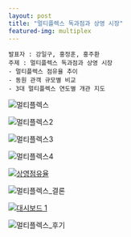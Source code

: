 ```yaml
---
layout: post
title: "멀티플렉스 독과점과 상영 시장"
featured-img: multiplex
---
```


```
발표자 : 강일구, 홍정훈, 홍주환
주제 : 멀티플렉스 독과점과 상영 시장
- 멀티플렉스 점유율 추이
- 동원 관객 규모별 비교
- 3대 멀티플렉스 연도별 개관 지도
```



![멀티플렉스](/Users/dahye/Desktop/djproject/1/멀티플랙스/jpg/멀티플렉스.jpg)

![멀티플렉스2](/Users/dahye/Desktop/djproject/1/멀티플랙스/jpg/멀티플렉스2.jpg)

![멀티플렉스3](/Users/dahye/Desktop/djproject/1/멀티플랙스/jpg/멀티플렉스3.jpg)

![멀티플렉스4](/Users/dahye/Desktop/djproject/1/멀티플랙스/jpg/멀티플렉스4.jpg)





<html/><body/>

<div class='tableauPlaceholder' id='viz1520581165622' style='position: relative'><noscript><a href='#'><img alt='상영점유율 ' src='https:&#47;&#47;public.tableau.com&#47;static&#47;images&#47;_6&#47;_6717&#47;2&#47;1_rss.png' style='border: none' /></a></noscript><object class='tableauViz'  style='display:none;'><param name='host_url' value='https%3A%2F%2Fpublic.tableau.com%2F' /> <param name='embed_code_version' value='3' /> <param name='site_root' value='' /><param name='name' value='_6717&#47;2' /><param name='tabs' value='no' /><param name='toolbar' value='yes' /><param name='static_image' value='https:&#47;&#47;public.tableau.com&#47;static&#47;images&#47;_6&#47;_6717&#47;2&#47;1.png' /> <param name='animate_transition' value='yes' /><param name='display_static_image' value='yes' /><param name='display_spinner' value='yes' /><param name='display_overlay' value='yes' /><param name='display_count' value='yes' /></object></div>                <script type='text/javascript'>                    var divElement = document.getElementById('viz1520581165622');                    var vizElement = divElement.getElementsByTagName('object')[0];                    vizElement.style.width='100%';vizElement.style.height=(divElement.offsetWidth*0.75)+'px';                    var scriptElement = document.createElement('script');                    scriptElement.src = 'https://public.tableau.com/javascripts/api/viz_v1.js';                    vizElement.parentNode.insertBefore(scriptElement, vizElement);                </script>

</body/></html>

![멀티플렉스_결론](/Users/dahye/Desktop/djproject/1/멀티플랙스/jpg/멀티플렉스_결론.jpg)

<html><body>

<div class='tableauPlaceholder' id='viz1520581227067' style='position: relative'><noscript><a href='#'><img alt='대시보드 1 ' src='https:&#47;&#47;public.tableau.com&#47;static&#47;images&#47;_6&#47;_6715&#47;1_1&#47;1_rss.png' style='border: none' /></a></noscript><object class='tableauViz'  style='display:none;'><param name='host_url' value='https%3A%2F%2Fpublic.tableau.com%2F' /> <param name='embed_code_version' value='3' /> <param name='site_root' value='' /><param name='name' value='_6715&#47;1_1' /><param name='tabs' value='no' /><param name='toolbar' value='yes' /><param name='static_image' value='https:&#47;&#47;public.tableau.com&#47;static&#47;images&#47;_6&#47;_6715&#47;1_1&#47;1.png' /> <param name='animate_transition' value='yes' /><param name='display_static_image' value='yes' /><param name='display_spinner' value='yes' /><param name='display_overlay' value='yes' /><param name='display_count' value='yes' /></object></div>                <script type='text/javascript'>                    var divElement = document.getElementById('viz1520581227067');                    var vizElement = divElement.getElementsByTagName('object')[0];                    vizElement.style.minWidth='420px';vizElement.style.maxWidth='650px';vizElement.style.width='100%';vizElement.style.minHeight='587px';vizElement.style.maxHeight='887px';vizElement.style.height=(divElement.offsetWidth*0.75)+'px';                    var scriptElement = document.createElement('script');                    scriptElement.src = 'https://public.tableau.com/javascripts/api/viz_v1.js';                    vizElement.parentNode.insertBefore(scriptElement, vizElement);                </script>

</body></html>

![멀티플렉스_후기](/Users/dahye/Desktop/djproject/1/멀티플랙스/jpg/멀티플렉스_후기.jpg)